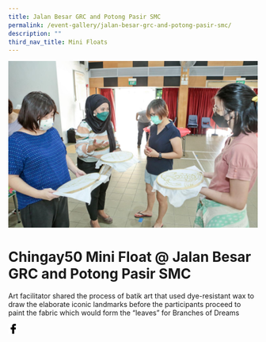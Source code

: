 ```yaml
---
title: Jalan Besar GRC and Potong Pasir SMC
permalink: /event-gallery/jalan-besar-grc-and-potong-pasir-smc/
description: ""
third_nav_title: Mini Floats
---
```


![](/images/Event%20Gallery/chingay50-mini-float-@-jalan-besar-grc-and-potong-pasir-smc-2.jpeg)
# **Chingay50 Mini Float @ Jalan Besar GRC and Potong Pasir SMC**
Art facilitator shared the process of batik art that used dye-resistant wax to draw the elaborate iconic landmarks before the participants proceed to paint the fabric which would form the “leaves” for Branches of Dreams

<a href="http://www.facebook.com/sharer.php?u=http://www.chingay.gov.sg/image/event-gallery/chingay50-mini-float-@-jalan-besar-grc-and-potong-pasir-smc" style="float:left;">
	<img src="/images/facebook.png" style="width:auto;height:20px;">
</a>